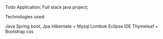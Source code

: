 Todo Application; Full stack java project;

Technologies used:

Java Spring boot,
Jpa Hibernate + Mysql
Lombok
Eclipse IDE
Thymeleaf + Bootstrap css
